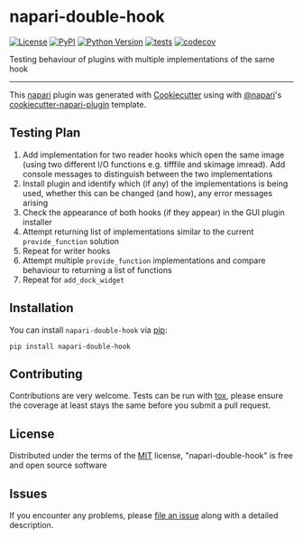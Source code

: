 # napari-double-hook

[![License](https://img.shields.io/pypi/l/napari-double-hook.svg?color=green)](https://github.com/DragaDoncila/napari-double-hook/raw/master/LICENSE)
[![PyPI](https://img.shields.io/pypi/v/napari-double-hook.svg?color=green)](https://pypi.org/project/napari-double-hook)
[![Python Version](https://img.shields.io/pypi/pyversions/napari-double-hook.svg?color=green)](https://python.org)
[![tests](https://github.com/DragaDoncila/napari-double-hook/workflows/tests/badge.svg)](https://github.com/DragaDoncila/napari-double-hook/actions)
[![codecov](https://codecov.io/gh/DragaDoncila/napari-double-hook/branch/master/graph/badge.svg)](https://codecov.io/gh/DragaDoncila/napari-double-hook)

Testing behaviour of plugins with multiple implementations of the same hook

----------------------------------

This [napari] plugin was generated with [Cookiecutter] using with [@napari]'s [cookiecutter-napari-plugin] template.

## Testing Plan
1. Add implementation for two reader hooks which open the same image (using two different I/O functions e.g. tifffile and skimage imread). Add console messages
to distinguish between the two implementations
2. Install plugin and identify which (if any) of the implementations is being used, whether this can be changed (and how), any error messages arising
3. Check the appearance of both hooks (if they appear) in the GUI plugin installer
4. Attempt returning list of implementations similar to the current `provide_function` solution
5. Repeat for writer hooks
6. Attempt multiple `provide_function` implementations and compare behaviour to returning a list of functions
7. Repeat for `add_dock_widget`

## Installation

You can install `napari-double-hook` via [pip]:

    pip install napari-double-hook

## Contributing

Contributions are very welcome. Tests can be run with [tox], please ensure
the coverage at least stays the same before you submit a pull request.

## License

Distributed under the terms of the [MIT] license,
"napari-double-hook" is free and open source software

## Issues

If you encounter any problems, please [file an issue] along with a detailed description.

[napari]: https://github.com/napari/napari
[Cookiecutter]: https://github.com/audreyr/cookiecutter
[@napari]: https://github.com/napari
[MIT]: http://opensource.org/licenses/MIT
[BSD-3]: http://opensource.org/licenses/BSD-3-Clause
[GNU GPL v3.0]: http://www.gnu.org/licenses/gpl-3.0.txt
[GNU LGPL v3.0]: http://www.gnu.org/licenses/lgpl-3.0.txt
[Apache Software License 2.0]: http://www.apache.org/licenses/LICENSE-2.0
[Mozilla Public License 2.0]: https://www.mozilla.org/media/MPL/2.0/index.txt
[cookiecutter-napari-plugin]: https://github.com/napari/cookiecutter-napari-plugin
[file an issue]: https://github.com/DragaDoncila/napari-double-hook/issues
[napari]: https://github.com/napari/napari
[tox]: https://tox.readthedocs.io/en/latest/
[pip]: https://pypi.org/project/pip/
[PyPI]: https://pypi.org/

